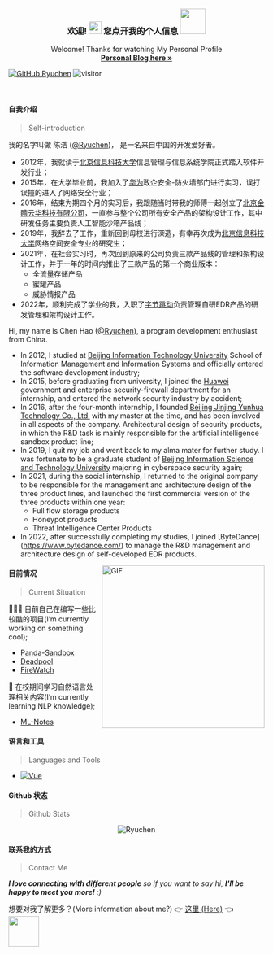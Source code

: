 <div align="center">
  <h3 align="center">欢迎!
    <img src="https://media.giphy.com/media/hvRJCLFzcasrR4ia7z/giphy.gif" width="25"> 
    您点开我的个人信息
    <img src="https://media.giphy.com/media/mGcNjsfWAjY5AEZNw6/giphy.gif" width="50">
  </h3>

  <p align="center">
    Welcome! Thanks for watching My Personal Profile
    <br />
    <a href="https://ryuchen.club"><strong>Personal Blog here »</strong></a>
    <br />
  </p>
</div>

[![GitHub Ryuchen](https://img.shields.io/github/followers/Ryuchen?label=follow&style=social)](https://github.com/Ryuchen)
![visitor](https://visitor-badge.glitch.me/badge?page_id=ryuchen.visitor-badge)

<br />

#### **自我介绍** 
> Self-introduction

我的名字叫做 陈浩 ([@Ryuchen](https://github.com/Ryuchen))， 是一名来自中国的开发爱好者。
- 2012年，我就读于[北京信息科技大学](https://www.bistu.edu.cn)信息管理与信息系统学院正式踏入软件开发行业；
- 2015年，在大学毕业前，我加入了[华为](https://www.huawei.com/cn/corporate-information)政企安全-防火墙部门进行实习，误打误撞的进入了网络安全行业；
- 2016年，结束为期四个月的实习后，我跟随当时带我的师傅一起创立了[北京金睛云华科技有限公司](http://www.geyecloud.com/)，一直参与整个公司所有安全产品的架构设计工作，其中研发任务主要负责人工智能沙箱产品线；
- 2019年，我辞去了工作，重新回到母校进行深造，有幸再次成为[北京信息科技大学](https://www.bistu.edu.cn)网络空间安全专业的研究生；
- 2021年，在社会实习时，再次回到原来的公司负责三款产品线的管理和架构设计工作，并于一年的时间内推出了三款产品的第一个商业版本：
    - 全流量存储产品
    - 蜜罐产品
    - 威胁情报产品
- 2022年，顺利完成了学业的我，入职了[字节跳动](https://www.bytedance.com/)负责管理自研EDR产品的研发管理和架构设计工作。

Hi, my name is Chen Hao ([@Ryuchen](https://github.com/Ryuchen)), a program development enthusiast from China. 
- In 2012, I studied at [Beijing Information Technology University](https://www.bistu.edu.cn) School of Information Management and Information Systems and officially entered the software development industry;
- In 2015, before graduating from university, I joined the [Huawei](https://www.huawei.com/cn/corporate-information) government and enterprise security-firewall department for an internship, and entered the network security industry by accident;
- In 2016, after the four-month internship, I founded [Beijing Jinjing Yunhua Technology Co., Ltd.](http://www.geyecloud.com/) with my master at the time, and has been involved in all aspects of the company. Architectural design of security products, in which the R&D task is mainly responsible for the artificial intelligence sandbox product line;
- In 2019, I quit my job and went back to my alma mater for further study. I was fortunate to be a graduate student of [Beijing Information Science and Technology University](https://www.bistu.edu.cn) majoring in cyberspace security again;
- In 2021, during the social internship, I returned to the original company to be responsible for the management and architecture design of the three product lines, and launched the first commercial version of the three products within one year:
    - Full flow storage products
    - Honeypot products
    - Threat Intelligence Center Products
- In 2022, after successfully completing my studies, I joined [ByteDance] (https://www.bytedance.com/) to manage the R&D management and architecture design of self-developed EDR products.

<img align="right" alt="GIF" src="https://cdn.jsdelivr.net/gh/abhisheknaiidu/abhisheknaiidu@master/code.gif" height="320" />

#### **目前情况**
> Current Situation

👨🏽‍💻 目前自己在编写一些比较酷的项目(I’m currently working on something cool);

+ [Panda-Sandbox](https://github.com/Ryuchen/Panda-Sandbox)
+ [Deadpool](https://github.com/Ryuchen/Deadpool)
+ [FireWatch](https://github.com/Ryuchen/FireWatch)


🌱 在校期间学习自然语言处理相关内容(I’m currently learning NLP knowledge);

+ [ML-Notes](https://github.com/Ryuchen/Machine-Learning-Notes)

#### **语言和工具** 
> Languages and Tools

* [![Vue][Vue.js]][Vue-url]

#### **Github 状态** 
> Github Stats

<p align="center">
<img src="https://github-readme-stats.vercel.app/api?username=Ryuchen&show_icons=true" alt="Ryuchen" />
</p>

#### **联系我的方式**
> Contact Me

<em><b>I love connecting with different people</b> so if you want to say hi, <b>I'll be happy to meet you more!</b> :)</em>

想要对我了解更多？(More information about me?)  👉 [这里 (Here)](https://ryuchen.club/about) 👈 <img src="https://media.giphy.com/media/LnQjpWaON8nhr21vNW/giphy.gif" width="60">


[Vue.js]: https://img.shields.io/badge/Vue.js-35495E?style=for-the-badge&logo=vuedotjs&logoColor=4FC08D
[Vue-url]: https://vuejs.org/
